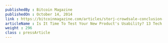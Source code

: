 ```yaml
---
publishedBy : Bitcoin Magazine
publishedOn : October 14, 2014
link : https://bitcoinmagazine.com/articles/storj-crowdsale-conclusion-1413322134/
articleName : Is It Time To Test Your New Product's Usability? 13 Tech Experts Weigh In
weight : 296 
class : pressArticle
---
```

